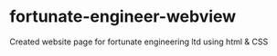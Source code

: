 # fortunate-engineer-webview
Created website page for fortunate engineering ltd using html &amp; CSS
